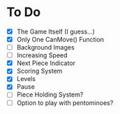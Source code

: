 # To Do
- [x] The Game Itself (I guess...)
- [x] Only One CanMove() Function
- [ ] Background Images
- [ ] Increasing Speed
- [x] Next Piece Indicator
- [x] Scoring System
- [x] Levels
- [x] Pause
- [ ] Piece Holding System?
- [ ] Option to play with pentominoes?